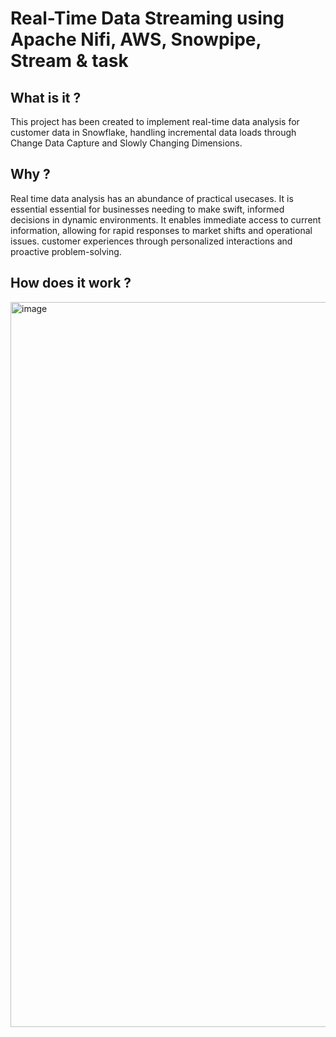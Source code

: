  # Real-Time Data Streaming using Apache Nifi, AWS, Snowpipe, Stream & task
 ## What is it ?
This project has been created to implement real-time data analysis for customer data in Snowflake, handling incremental data loads through Change Data Capture and Slowly Changing Dimensions.

## Why ?
Real time data analysis has an abundance of practical usecases. It is essential essential for businesses needing to make swift, informed decisions in dynamic environments. It enables immediate access to current information, allowing for rapid responses to market shifts and operational issues. customer experiences through personalized interactions and proactive problem-solving. 


## How does it work ?

<img width="1160" alt="image" src="https://github.com/user-attachments/assets/512845fd-087d-40c1-8fd3-f9b45b95d988" />


